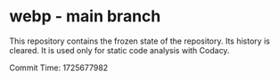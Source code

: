 # webp - main branch

This repository contains the frozen state of the repository.
Its history is cleared. It is used only for static code
analysis with Codacy.

Commit Time: 1725677982